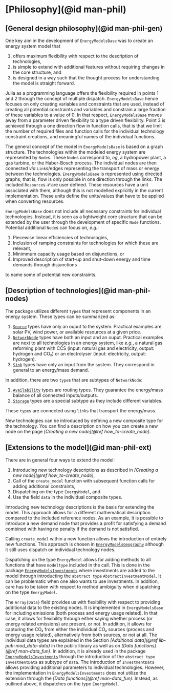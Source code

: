 # [Philosophy](@id man-phil)

## [General design philosophy](@id man-phil-gen)

One key aim in the development of `EnergyModelsBase` was to create an energy system model that

1. offers maximum flexibility with respect to the description of technologies,
2. is simple to extend with additional features without requiring changes in the core structure, and
3. is designed in a way such that the thought process for understanding the model is straight forward.

Julia as a programming language offers the flexibility required in points 1 and 2 through the concept of multiple dispatch.
`EnergyModelsBase` hence focuses on only creating variables and constraints that are used, instead of creating all potential constraints and variables and constrain a large fraction of these variables to a value of 0.
In that respect, `EnergyModelsBase` moves away from a parameter driven flexibility to a type driven flexibility.
Point 3 is achieved through a one direction flow in function calls, that is that we limit the number of required files and function calls for the individual technology constraint creations, and meaningful names of the individual functions.

The general concept of the model in `EnergyModelsBase` is based on a graph structure.
The technologies within the modeled energy system are represented by `Node`s.
These `Node`s correspond to, *eg*, a hydropower plant, a gas turbine, or the Haber-Bosch process.
The individual nodes are then connected *via* `Link`s/edges representing the transport of mass or energy between the technologies.
`EnergyModelsBase` is represented using directed graphs, that is, flow is only possible in one direction through the links.
The included `Resource`s 𝒫 are user defined.
These resources have a unit associated with them, although this is not modelled explicitly in the current implementation.
These units define the units/values that have to be applied when converting resources.

`EnergyModelsBase` does not include all necessary constraints for individual technologies.
Instead, it is seen as a lightweight core structure that can be extended by the user through the development of specific `Node` functions.
Potential additional `Node`s can focus on, *e.g.*:

1. Piecewise linear efficiencies of technologies,
2. Inclusion of ramping constraints for technologies for which these are relevant,
3. Minimmum capacity usage based on disjunctions, or
4. Improved description of start-up and shut-down energy and time demands through disjunctions

to name some of potential new constraints.

## [Description of technologies](@id man-phil-nodes)

The package utilizes different `type`s that represent components in an energy system.
These types can be summarized as:

1. [`Source`](@ref) types have only an ouput to the system. Practical examples are solar PV, wind power, or available resources at a given price.
2. [`NetworkNode`](@ref) types have both an input and an ouput. Practical examples are next to all technologies in an energy system, like *e.g.*, a natural gas reforming plant with CCS (input: natural gas and electricity, output: hydrogen and CO₂) or an electrolyser (input: electricity, output: hydrogen).
3. [`Sink`](@ref) types have only an input from the system. They correspond in general to an energy/mass demand.

In addition, there are two `type`s that are subtypes of `NetworkNode`:

1. [`Availability`](@ref) types are routing types. They guarantee the energy/mass balance of all connected inputs/outputs.
2. [`Storage`](@ref) types are a special subtype as they include different variables.

These `type`s are connected using `link`s that transport the energy/mass.

New technologies can be introduced by defining a new composite type for the technology.
You can find a description on how you can create a new node on the page *[Creating a new node](@ref how_to-create_node)*.

## [Extensions to the model](@id man-phil-ext)

There are in general four ways to extend the model:

1. Introducing new technology descriptions as described in *[Creating a new node](@ref how_to-create_node)*,
2. Call of the `create_model` function with subsequent function calls for adding additional constraints,
3. Dispatching on the type `EnergyModel`, and
4. Use the field `data` in the individual composite types.

Introducing new technology descriptions is the basis for extending the model.
This approach allows for a different mathematical description compared to the included reference nodes.
As an example, it is possible to introduce a new demand node that provides a profit for satisfying a demand combined with having no penalty if the demand is not satisfied.

Calling `create_model` within a new function allows the introduction of entirely new functions.
This approach is chosen in [`EnergyModelsGeography`](https://energymodelsx.github.io/EnergyModelsGeography.jl/) although it still uses dispatch on individual technology nodes.

Dispatching on the type `EnergyModel` allows for adding methods to all functions that have `modeltype` included in the call.
This is done in the package [`EnergyModelsInvestments`](https://energymodelsx.github.io/EnergyModelsInvestments.jl/) where investments are added to the model through introducting the `abstract type` `AbstractInvestmentModel`.
It can be problematic when one also wants to use investments.
In addition, care has to be taken with respect to method amibiguity when dispatching on the type `EnergyModel`.

The `Array{Data}` field provides us with flexibility with respect to providing additional data to the existing nodes.
It is implemented in `EnergyModelsBase` for including emissions (both process and energy usage related).
In that case, it allows for flexibility through either saying whether process (or energy related emissions) are present, or not.
In addition, it allows for capturing the CO₂ from either the individual CO₂ sources (process and energy usage related), alternatively from both sources, or not at all.
The individual data types are explained in the Section *[Additional data](@ref lib-pub-mod_data-data)* in the public library as well as on *[Data functions](@ref man-data_fun)*.
In addition, it is already used in the package [`EnergyModelsInvestments`](https://energymodelsx.github.io/EnergyModelsInvestments.jl/) through the introduction of the `abstract type` `InvestmentData` as subtype of `Data`.
The introduction of `InvestmentData` allows providing additional parameters to individual technologies.
However, the implementation in `EnergyModelsInvestments` does not utilize the extension through the *[Data functions](@ref man-data_fun)*.
Instead, as outlined above, it dispatches on the type `EnergyModel`.
